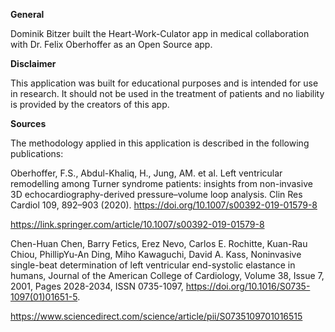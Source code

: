 **General**

Dominik Bitzer built the Heart-Work-Culator app in medical collaboration with Dr. Felix Oberhoffer as an Open Source app.

**Disclaimer**

This application was built for educational purposes and is intended for use in research. It should not be used in the treatment of patients and no liability is provided by the creators of this app.

**Sources**

The methodology applied in this application is described in the following publications:

Oberhoffer, F.S., Abdul-Khaliq, H., Jung, AM. et al. Left ventricular remodelling among Turner syndrome patients: insights from non-invasive 3D echocardiography-derived pressure–volume loop analysis. Clin Res Cardiol 109, 892–903 (2020). https://doi.org/10.1007/s00392-019-01579-8

https://link.springer.com/article/10.1007/s00392-019-01579-8

Chen-Huan Chen, Barry Fetics, Erez Nevo, Carlos E. Rochitte, Kuan-Rau Chiou, PhillipYu-An Ding, Miho Kawaguchi, David A. Kass,
Noninvasive single-beat determination of left ventricular end-systolic elastance in humans,
Journal of the American College of Cardiology,
Volume 38, Issue 7,
2001,
Pages 2028-2034,
ISSN 0735-1097,
https://doi.org/10.1016/S0735-1097(01)01651-5.

https://www.sciencedirect.com/science/article/pii/S0735109701016515